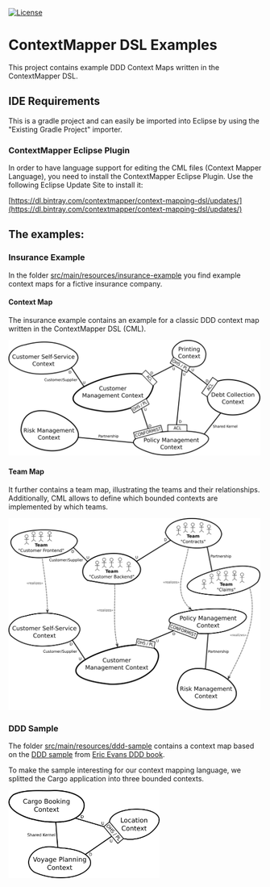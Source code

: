 [![License](https://img.shields.io/badge/License-Apache%202.0-blue.svg)](https://opensource.org/licenses/Apache-2.0)

# ContextMapper DSL Examples

This project contains example DDD Context Maps written in the ContextMapper DSL.

## IDE Requirements
This is a gradle project and can easily be imported into Eclipse by using the "Existing Gradle Project" importer.

### ContextMapper Eclipse Plugin
In order to have language support for editing the CML files (Context Mapper Language), you need to install the ContextMapper Eclipse Plugin.
Use the following Eclipse Update Site to install it:

[https://dl.bintray.com/contextmapper/context-mapping-dsl/updates/](https://dl.bintray.com/contextmapper/context-mapping-dsl/updates/)

## The examples:

### Insurance Example
In the folder [src/main/resources/insurance-example](./src/main/resources/insurance-example) you find example context maps for a fictive insurance company.

#### Context Map
The insurance example contains an example for a classic DDD context map written in the ContextMapper DSL (CML).

<img alt="Insurance Company Example Context Map" src="./src/main/resources/insurance-example/images/ContextMap-Illustration.png" width="500px">

#### Team Map
It further contains a team map, illustrating the teams and their relationships. Additionally, CML allows to define which bounded contexts are implemented by which teams.

<img alt="Insurance Company Example Context Map" src="./src/main/resources/insurance-example/images/TeamMap-Illustration.png" width="500px">

### DDD Sample
The folder [src/main/resources/ddd-sample](./src/main/resources/ddd-sample) contains a context map based on the [DDD sample](https://github.com/citerus/dddsample-core) from [Eric Evans DDD book][1]. 

To make the sample interesting for our context mapping language, we splitted the Cargo application into three bounded contexts.

<img alt="Insurance Company Example Context Map" src="./src/main/resources/ddd-sample/images/DDD-Cargo-Tracking-ContextMap-Illustration.png" width="300px">

[1]: https://www.oreilly.com/library/view/domain-driven-design-tackling/0321125215/
